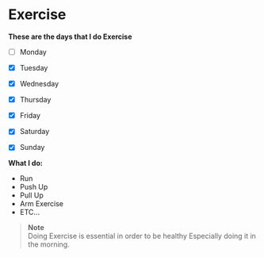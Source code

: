 # Exercise

**These are the days that I do Exercise**
- [ ] Monday
- [x] Tuesday
- [x] Wednesday
- [x] Thursday
- [x] Friday
- [x] Saturday
- [x] Sunday


**What I do:**
- Run
- Push Up
- Pull Up
- Arm Exercise
- ETC...

> **Note** <br>
> Doing Exercise is essential in order to be healthy Especially doing it in the morning.
